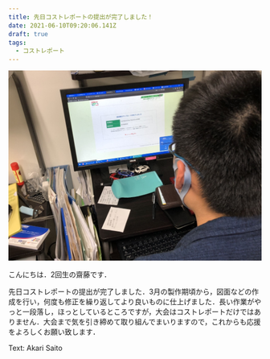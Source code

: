 ```yaml
---
title: 先日コストレポートの提出が完了しました！
date: 2021-06-10T09:20:06.141Z
draft: true
tags:
  - コストレポート
---
```

![](s__23379970.jpg)

こんにちは．2回生の齋藤です．

先日コストレポートの提出が完了しました．3月の製作期頃から，図面などの作成を行い，何度も修正を繰り返してより良いものに仕上げました．長い作業がやっと一段落し，ほっとしているところですが，大会はコストレポートだけではありません．大会まで気を引き締めて取り組んでまいりますので，これからも応援をよろしくお願い致します．

Text: Akari Saito
